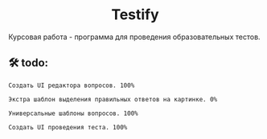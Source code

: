 <h1 align="center" id="title">Testify</h1>

<p id="description">Курсовая работа - программа для проведения образовательных тестов.</p>

<h2>🛠️ todo:</h2>

```
Создать UI редактора вопросов. 100%
```

```
Экстра шаблон выделения правильных ответов на картинке. 0%
```

```
Универсальные шаблоны вопросов. 100%
```

```
Создать UI проведения теста. 100%
```

